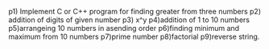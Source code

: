 p1) Implement C or C++ program for finding greater from three numbers
p2) addition of digits of given number
p3) x^y 
p4)addition of 1 to 10 numbers
p5)arrangeing 10 numbers in asending order
p6)finding minimum and maximum from 10 numbers
p7)prime number
p8)factorial 
p9)reverse string.
